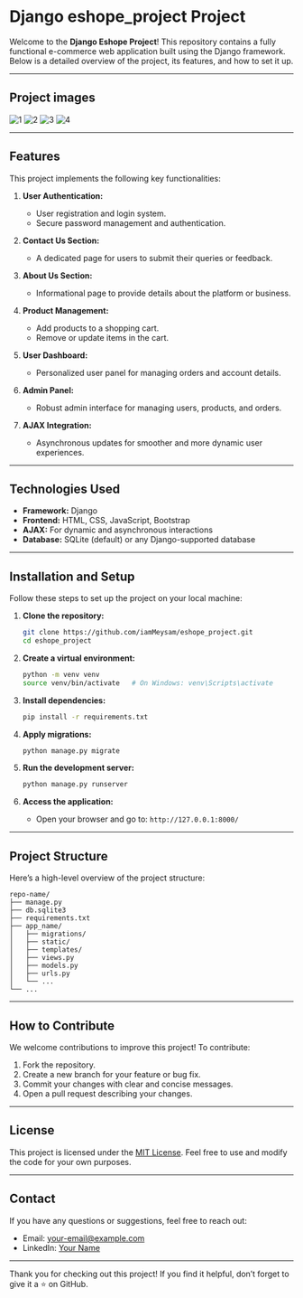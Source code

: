 # Django eshope_project Project

Welcome to the **Django Eshope Project**! This repository contains a fully functional e-commerce web application built using the Django framework. Below is a detailed overview of the project, its features, and how to set it up.

---

## Project images

![1](https://github.com/meysam-Github/eshope_project/blob/master/Screenshot%20from%202024-12-21%2021-01-04.png)
![2](https://github.com/meysam-Github/eshope_project/blob/master/Screenshot%20from%202024-12-21%2021-01-30.png)
![3](https://github.com/meysam-Github/eshope_project/blob/master/Screenshot%20from%202024-12-21%2021-01-47.png)
![4](https://github.com/meysam-Github/eshope_project/blob/master/Screenshot%20from%202024-12-21%2021-02-07.png)

---

## Features

This project implements the following key functionalities:

1. **User Authentication:**
   - User registration and login system.
   - Secure password management and authentication.

2. **Contact Us Section:**
   - A dedicated page for users to submit their queries or feedback.

3. **About Us Section:**
   - Informational page to provide details about the platform or business.

4. **Product Management:**
   - Add products to a shopping cart.
   - Remove or update items in the cart.

5. **User Dashboard:**
   - Personalized user panel for managing orders and account details.

6. **Admin Panel:**
   - Robust admin interface for managing users, products, and orders.

7. **AJAX Integration:**
   - Asynchronous updates for smoother and more dynamic user experiences.

---

## Technologies Used

- **Framework:** Django
- **Frontend:** HTML, CSS, JavaScript, Bootstrap
- **AJAX:** For dynamic and asynchronous interactions
- **Database:** SQLite (default) or any Django-supported database

---

## Installation and Setup

Follow these steps to set up the project on your local machine:

1. **Clone the repository:**
   ```bash
   git clone https://github.com/iamMeysam/eshope_project.git
   cd eshope_project
   ```

2. **Create a virtual environment:**
   ```bash
   python -m venv venv
   source venv/bin/activate   # On Windows: venv\Scripts\activate
   ```

3. **Install dependencies:**
   ```bash
   pip install -r requirements.txt
   ```

4. **Apply migrations:**
   ```bash
   python manage.py migrate
   ```

5. **Run the development server:**
   ```bash
   python manage.py runserver
   ```

6. **Access the application:**
   - Open your browser and go to: `http://127.0.0.1:8000/`

---

## Project Structure

Here’s a high-level overview of the project structure:

```
repo-name/
├── manage.py
├── db.sqlite3
├── requirements.txt
├── app_name/
│   ├── migrations/
│   ├── static/
│   ├── templates/
│   ├── views.py
│   ├── models.py
│   ├── urls.py
│   └── ...
└── ...
```

---

## How to Contribute

We welcome contributions to improve this project! To contribute:

1. Fork the repository.
2. Create a new branch for your feature or bug fix.
3. Commit your changes with clear and concise messages.
4. Open a pull request describing your changes.

---

## License

This project is licensed under the [MIT License](LICENSE). Feel free to use and modify the code for your own purposes.

---

## Contact

If you have any questions or suggestions, feel free to reach out:

- Email: your-email@example.com
- LinkedIn: [Your Name](https://linkedin.com/in/eshope_project)

---

Thank you for checking out this project! If you find it helpful, don’t forget to give it a ⭐ on GitHub.
